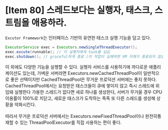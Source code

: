 # [Item 80] 스레드보다는 실행자, 태스크, 스트림을 애용하라.

`Excutor Framework`는 인터페이스 기반의 유연한 태스크 실행 기능을 담고 있다.

``` java
ExecutorService exec = Executors.newSingleThreadExecutor();
exec.excute(runnable); // 이 실행자에게 task를 넘김
exec.shutdown(); // graceful하게 종료 (이 작업이 실패하면 VM 자체가 종료되지 않을 것)
```
이 외에도 다양한 기능을 실행할 수 있다. 실행자 서비스를 사용하기에 까다로운 애플리케이션도 있는데, 가벼운 서버라면 Executors.newCachedThreadPool이 일반적으로 좋은 선택이지만 CachedThreadPool은 무거운 프로덕션 서버에는 좋지 못하다. </br>
CachedThreadPool에서는 요청받은 태스크들이 큐에 쌓이지 않고 즉시 스레드에 위임돼 실행한다 가용한 스레드가 없다면 새로 하나를 생성한다, 서버가 무거울 경우 CPU 이용률이 
100%로 치닫고, 새로운 태스크가 도착하는 족족 또 다른 스레드를 생성해 상황을 악화시킨다.
</br>
</br>
따라서 무거운 프로덕션 서버에서는 Executors.newFixedThreadPool이나 완전히통재할 수 있는 ThreadPoolExecutor를 직접 사용하는 편이 좋다.
